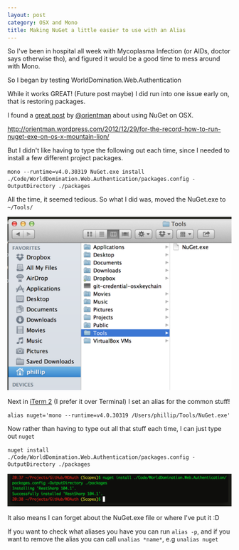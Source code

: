 ```yaml
---
layout: post
category: OSX and Mono
title: Making NuGet a little easier to use with an Alias
---
```


So I've been in hospital all week with Mycoplasma Infection (or AIDs, doctor says otherwise tho), and figured it would be a good time to mess around with Mono. 

So I began by testing WorldDomination.Web.Authentication

While it works GREAT! (Future post maybe) I did run into one issue early on, that is restoring packages. 

I found a [great post](http://orientman.wordpress.com/2012/12/29/for-the-record-how-to-run-nuget-exe-on-os-x-mountain-lion/) by [@orientman](https://twitter.com/orientman) about using NuGet on OSX.

<http://orientman.wordpress.com/2012/12/29/for-the-record-how-to-run-nuget-exe-on-os-x-mountain-lion/>

But I didn't like having to type the following out each time, since I needed to install a few different project packages.

	mono --runtime=v4.0.30319 NuGet.exe install ./Code/WorldDomination.Web.Authentication/packages.config -OutputDirectory ./packages

All the time, it seemed tedious. So what I did was, moved the NuGet.exe to `~/Tools/`

![](/images/mono-osx-alias-1.png)

Next in [iTerm 2](http://www.iterm2.com/) (I prefer it over Terminal) I set an alias for the common stuff!

	alias nuget='mono --runtime=v4.0.30319 /Users/phillip/Tools/NuGet.exe'

Now rather than having to type out all that stuff each time, I can just type out `nuget`

	nuget install ./Code/WorldDomination.Web.Authentication/packages.config -OutputDirectory ./packages

![](/images/mono-osx-alias-2.png)

It also means I can forget about the NuGet.exe file or where I've put it :D

If you want to check what aliases you have you can run `alias -p`, and if you want to remove the alias you can call `unalias *name*`, e.g `unalias nuget`

